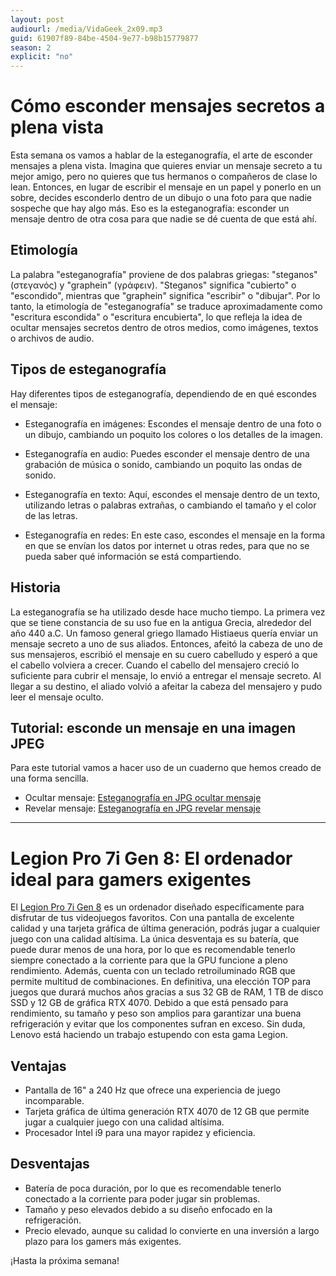 ```yaml
---
layout: post
audiourl: /media/VidaGeek_2x09.mp3
guid: 61907f89-84be-4504-9e77-b98b15779877
season: 2
explicit: "no"
---
```


# Cómo esconder mensajes secretos a plena vista
Esta semana os vamos a hablar de la esteganografía, el arte de esconder mensajes a plena vista. Imagina que quieres enviar un mensaje secreto a tu mejor amigo, pero no quieres que tus hermanos o compañeros de clase lo lean. Entonces, en lugar de escribir el mensaje en un papel y ponerlo en un sobre, decides esconderlo dentro de un dibujo o una foto para que nadie sospeche que hay algo más. Eso es la esteganografía: esconder un mensaje dentro de otra cosa para que nadie se dé cuenta de que está ahí.

## Etimología
La palabra "esteganografía" proviene de dos palabras griegas: "steganos" (στεγανός) y "graphein" (γράφειν). "Steganos" significa "cubierto" o "escondido", mientras que "graphein" significa "escribir" o "dibujar". Por lo tanto, la etimología de "esteganografía" se traduce aproximadamente como "escritura escondida" o "escritura encubierta", lo que refleja la idea de ocultar mensajes secretos dentro de otros medios, como imágenes, textos o archivos de audio.

## Tipos de esteganografía
Hay diferentes tipos de esteganografía, dependiendo de en qué escondes el mensaje:

 -  Esteganografía en imágenes: Escondes el mensaje dentro de una foto o un dibujo, cambiando un poquito los colores o los detalles de la imagen.

 -  Esteganografía en audio: Puedes esconder el mensaje dentro de una grabación de música o sonido, cambiando un poquito las ondas de sonido.

 -  Esteganografía en texto: Aquí, escondes el mensaje dentro de un texto, utilizando letras o palabras extrañas, o cambiando el tamaño y el color de las letras.

 -  Esteganografía en redes: En este caso, escondes el mensaje en la forma en que se envían los datos por internet u otras redes, para que no se pueda saber qué información se está compartiendo.

## Historia
La esteganografía se ha utilizado desde hace mucho tiempo. La primera vez que se tiene constancia de su uso fue en la antigua Grecia, alrededor del año 440 a.C. Un famoso general griego llamado Histiaeus quería enviar un mensaje secreto a uno de sus aliados. Entonces, afeitó la cabeza de uno de sus mensajeros, escribió el mensaje en su cuero cabelludo y esperó a que el cabello volviera a crecer. Cuando el cabello del mensajero creció lo suficiente para cubrir el mensaje, lo envió a entregar el mensaje secreto. Al llegar a su destino, el aliado volvió a afeitar la cabeza del mensajero y pudo leer el mensaje oculto.

## Tutorial: esconde un mensaje en una imagen JPEG
Para este tutorial vamos a hacer uso de un cuaderno que hemos creado de una forma sencilla.

 - Ocultar mensaje: [Esteganografía en JPG ocultar mensaje][ocultar]
 - Revelar mensaje: [Esteganografía en JPG revelar mensaje][revelar]

----
# Legion Pro 7i Gen 8: El ordenador ideal para gamers exigentes

El [Legion Pro 7i Gen 8][lenovo] es un ordenador diseñado específicamente para disfrutar de tus videojuegos favoritos. Con una pantalla de excelente calidad y una tarjeta gráfica de última generación, podrás jugar a cualquier juego con una calidad altísima. La única desventaja es su batería, que puede durar menos de una hora, por lo que es recomendable tenerlo siempre conectado a la corriente para que la GPU funcione a pleno rendimiento. Además, cuenta con un teclado retroiluminado RGB que permite multitud de combinaciones. En definitiva, una elección TOP para juegos que durará muchos años gracias a sus 32 GB de RAM, 1 TB de disco SSD y 12 GB de gráfica RTX 4070. Debido a que está pensado para rendimiento, su tamaño y peso son amplios para garantizar una buena refrigeración y evitar que los componentes sufran en exceso. Sin duda, Lenovo está haciendo un trabajo estupendo con esta gama Legion.

## Ventajas
- Pantalla de 16" a 240 Hz que ofrece una experiencia de juego incomparable.
- Tarjeta gráfica de última generación RTX 4070 de 12 GB que permite jugar a cualquier juego con una calidad altísima.
- Procesador Intel i9 para una mayor rapidez y eficiencia.

## Desventajas
- Batería de poca duración, por lo que es recomendable tenerlo conectado a la corriente para poder jugar sin problemas.
- Tamaño y peso elevados debido a su diseño enfocado en la refrigeración.
- Precio elevado, aunque su calidad lo convierte en una inversión a largo plazo para los gamers más exigentes.


¡Hasta la próxima semana!

[ocultar]: https://colab.research.google.com/drive/1B5oYFHjQQZ7DJckB9HLm6U4GmKEFo0fn
[revelar]: https://colab.research.google.com/drive/180wShYdVHgPU8WPBfxrWAkJnYpglSOr_
[lenovo]: https://amzn.to/3MnkXTP